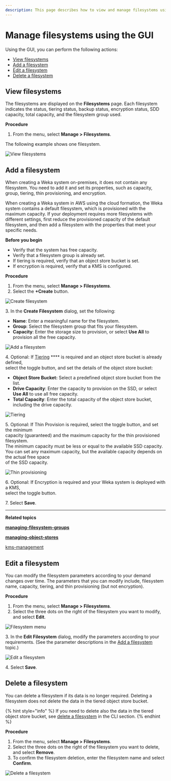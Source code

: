 ```yaml
---
description: This page describes how to view and manage filesystems using the GUI.
---
```


# Manage filesystems using the GUI

Using the GUI, you can perform the following actions:

* [View filesystems](managing-filesystems.md#view-filesystems)
* [Add a filesystem](managing-filesystems.md#add-a-filesystem)
* [Edit a filesystem](managing-filesystems.md#edit-a-filesystem)
* [Delete a filesystem](managing-filesystems.md#delete-a-filesystem)

## View filesystems

The filesystems are displayed on the **Filesystems** page. Each filesystem indicates the status, tiering status, backup status, encryption status, SDD capacity, total capacity, and the filesystem group used.

**Procedure**

1. From the menu, select **Manage > Filesystems**.

The following example shows one filesystem.

![View filesystems](../../.gitbook/assets/wmng\_view\_filesystems.png)

## Add a filesystem

When creating a Weka system on-premises, it does not contain any filesystem. You need to add it and set its properties, such as capacity, group, tiering, thin provisioning, and encryption.

When creating a Weka system in AWS using the cloud formation, the Weka system contains a default filesystem, which is provisioned with the maximum capacity. If your deployment requires more filesystems with different settings, first reduce the provisioned capacity of the default filesystem, and then add a filesystem with the properties that meet your specific needs.

**Before you begin**

* Verify that the system has free capacity.
* Verify that a filesystem group is already set.
* If tiering is required, verify that an object store bucket is set.
* If encryption is required, verify that a KMS is configured.

**Procedure**

1. From the menu, select **Manage > Filesystems**.
2. Select the **+Create** button.

![Create filesystem](../../.gitbook/assets/wmng\_create\_fs\_button.png)

3\. In the **Create Filesystem** dialog, set the following:

* **Name**: Enter a meaningful name for the filesystem.
* **Group**: Select the filesystem group that fits your filesystem.
* **Capacity**: Enter the storage size to provision, or select **Use All** to provision all the free capacity.&#x20;

![Add a filesystem](../../.gitbook/assets/wmng\_create\_fs\_animated.gif)

4\. Optional: If [Tiering](../tiering/advanced-time-based-policies-for-data-storage-location.md#tiering-cue-policy) **** is required and an object store bucket is already defined, \
&#x20;   select the toggle button, and set the details of the object store bucket:

* **Object Store Bucket:** Select a predefined object store bucket from the list.
* **Drive Capacity**: Enter the capacity to provision on the SSD, or select **Use All** to use all free capacity.
* **Total Capacity**: Enter the total capacity of the object store bucket, including the drive capacity.

![Tiering](../../.gitbook/assets/wmng\_fs\_tiering.png)

5\. Optional: If Thin Provision is required, select the toggle button, and set the minimum \
&#x20;   capacity (guaranteed) and the maximum capacity for the thin provisioned filesystem.\
&#x20;   The minimum capacity must be less or equal to the available SSD capacity.\
&#x20;   You can set any maximum capacity, but the available capacity depends on the actual free space\
&#x20;   of the SSD capacity.&#x20;

![Thin provisioning](../../.gitbook/assets/wmng\_fs\_thin\_provisioning.png)

6\. Optional: If Encryption is required and your Weka system is deployed with a KMS, \
&#x20;   select the toggle button.

7\. Select **Save**.

****

**Related topics**

****[managing-filesystem-groups](../managing-filesystem-groups/ "mention")****

****[managing-object-stores](../managing-object-stores/ "mention")****

[kms-management](../kms-management/ "mention")

## Edit a filesystem

You can modify the filesystem parameters according to your demand changes over time. The parameters that you can modify include, filesystem name, capacity, tiering, and thin provisioning (but not encryption).

**Procedure**

1. From the menu, select **Manage > Filesystems**.
2. Select the three dots on the right of the filesystem you want to modify, and select **Edit**.

![Filesystem menu](../../.gitbook/assets/wmng\_edit\_fs\_menu.png)

3\. In the **Edit Filesystem** dialog, modify the parameters according to your requirements. (See the parameter descriptions in the [Add a filesystem](managing-filesystems.md#add-a-filesystem) topic.)

![Edit a filesystem](../../.gitbook/assets/wmng\_edit\_fs.png)

4\. Select **Save**.

## Delete a filesystem

You can delete a filesystem if its data is no longer required. Deleting a filesystem does not delete the data in the tiered object store bucket.

{% hint style="info" %}
If you need to delete also the data in the tiered object store bucket, see [delete a filesystem](managing-filesystems-1.md#delete-a-filesystem) in the CLI section.
{% endhint %}

**Procedure**

1. From the menu, select **Manage > Filesystems**.
2. Select the three dots on the right of the filesystem you want to delete, and select **Remove**.
3. To confirm the filesystem deletion, enter the filesystem name and select **Confirm**.

![Delete a filesystem](../../.gitbook/assets/wmng\_delete\_fs\_animated.gif)
